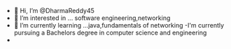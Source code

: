 - 👋 Hi, I’m @DharmaReddy45
- 👀 I’m interested in ... software engineering,networking
- 🌱 I’m currently learning ...java,fundamentals of networking
-I'm currently pursuing a Bachelors degree in computer science and engineering
-

<!---
DharmaReddy45/DharmaReddy45 is a ✨ special ✨ repository because its `README.md` (this file) appears on your GitHub profile.
You can click the Preview link to take a look at your changes.
--->
